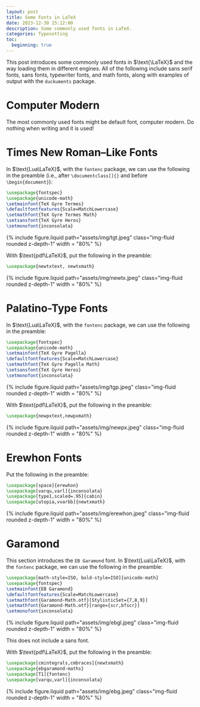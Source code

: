 ```yaml
---
layout: post
title: Some Fonts in LaTeX
date: 2023-12-30 15:12:00
description: Some commonly used fonts in LaTeX. 
categories: Typesetting
toc:
  beginning: true
---
```


This post introduces some commonly used fonts in $\text{\LaTeX}$ and the way loading them in different engines. All of the following include sans serif fonts, sans fonts, typewriter fonts, and math fonts, along with examples of output with the `duckuments` package.  

# Computer Modern

The most commonly used fonts might be default font, computer modern. Do nothing when writing and it is used!

# Times New Roman–Like Fonts

In $\text{Lua\LaTeX}$, with the `fontenc` package, we can use the following in the preamble (i.e., after `\documentclass[]{}` and before `\begin{document}`): 

```latex
\usepackage{fontspec}
\usepackage{unicode-math}
\setmainfont{TeX Gyre Termes}
\defaultfontfeatures{Scale=MatchLowercase}
\setmathfont{TeX Gyre Termes Math}
\setsansfont{TeX Gyre Heros}
\setmonofont{inconsolata}
```

{% include figure.liquid path="assets/img/tgt.jpeg" class="img-fluid rounded z-depth-1" width = "80%" %}

With $\text{pdf\LaTeX}$, put the following in the preamble: 

```latex
\usepackage{newtxtext, newtxmath}
```

{% include figure.liquid path="assets/img/newtx.jpeg" class="img-fluid rounded z-depth-1" width = "80%" %}

# Palatino-Type Fonts

In $\text{Lua\LaTeX}$, with the `fontenc` package, we can use the following in the preamble: 

```latex
\usepackage{fontspec}
\usepackage{unicode-math}
\setmainfont{TeX Gyre Pagella}
\defaultfontfeatures{Scale=MatchLowercase}
\setmathfont{TeX Gyre Pagella Math}
\setsansfont{TeX Gyre Heros}
\setmonofont{inconsolata}
```
{% include figure.liquid path="assets/img/tgp.jpeg" class="img-fluid rounded z-depth-1" width = "80%" %}

With $\text{pdf\LaTeX}$, put the following in the preamble: 

```latex
\usepackage{newpxtext,newpxmath}
```

{% include figure.liquid path="assets/img/newpx.jpeg" class="img-fluid rounded z-depth-1" width = "80%" %}

# Erewhon Fonts

Put the following in the preamble: 

```latex
\usepackage[space]{erewhon}
\usepackage[varqu,varl]{inconsolata}
\usepackage[type1,scaled=.95]{cabin}
\usepackage[utopia,vvarbb]{newtxmath}
```

{% include figure.liquid path="assets/img/erewhon.jpeg" class="img-fluid rounded z-depth-1" width = "80%" %}

# Garamond

This section introduces the `EB Garamond` font. In $\text{Lua\LaTeX}$, with the `fontenc` package, we can use the following in the preamble: 

```latex
\usepackage[math-style=ISO, bold-style=ISO]{unicode-math}
\usepackage{fontspec}
\setmainfont{EB Garamond}
\defaultfontfeatures{Scale=MatchLowercase}
\setmathfont{Garamond-Math.otf}[StylisticSet={7,8,9}]
\setmathfont{Garamond-Math.otf}[range={scr,bfscr}]
\setmonofont{inconsolata}
```

{% include figure.liquid path="assets/img/ebgl.jpeg" class="img-fluid rounded z-depth-1" width = "80%" %}

This does not include a sans font. 

With $\text{pdf\LaTeX}$, put the following in the preamble: 

```latex
\usepackage[cmintegrals,cmbraces]{newtxmath}
\usepackage{ebgaramond-maths}
\usepackage[T1]{fontenc}
\usepackage[varqu,varl]{inconsolata}
```

{% include figure.liquid path="assets/img/ebg.jpeg" class="img-fluid rounded z-depth-1" width = "80%" %}

